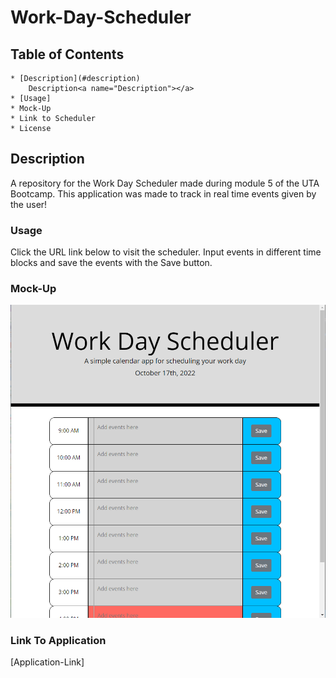 # Work-Day-Scheduler #


## Table of Contents ##

    * [Description](#description)
        Description<a name="Description"></a>
    * [Usage]
    * Mock-Up
    * Link to Scheduler 
    * License

## Description ##

A repository for the Work Day Scheduler made during module 5 of the UTA Bootcamp. This application was made to track in real time events given by the user!

### Usage ###

Click the URL link below to visit the scheduler. Input events in different time blocks and save the events with the Save button.

### Mock-Up ###

![Work-Day-Scheduler](./assets/images/workdayschedulerSC.png)

### Link To Application ###

[Application-Link] 

